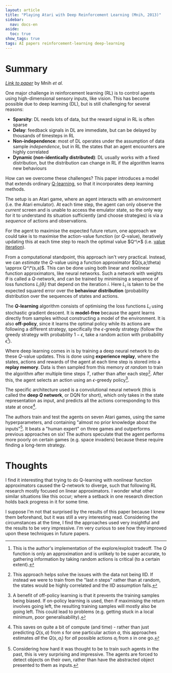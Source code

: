 ```yaml
---
layout: article
title: "Playing Atari with Deep Reinforcement Learning (Mnih, 2013)"
sidebar:
  nav: docs-en
aside:
  toc: true
show_tags: true
tags: AI papers reinforcement-learning deep-learning
---
```


# Summary
*[Link to paper](https://www.cs.toronto.edu/~vmnih/docs/dqn.pdf)* by Mnih *et al.*

One major challenge in reinforcement learning (RL) is to control agents using high-dimensional sensory inputs, like vision. This has become possible due to deep learning (DL), but is still challenging for several reasons: 
* **Sparsity**: DL needs lots of data, but the reward signal in RL is often sparse
* **Delay**: feedback signals in DL are immediate, but can be delayed by thousands of timesteps in RL
* **Non-independence**: most of DL operates under the assumption of data sample *independence*, but in RL the states that an agent encounters are highly correlated
* **Dynamic (non-identically distributed)**: DL usually works with a fixed distribution, but the distribution can change in RL if the algorithm learns new behaviours

How can we overcome these challenges? This paper introduces a model that extends ordinary [Q-learning](https://en.wikipedia.org/wiki/Q-learning), so that it incorporates deep learning methods. 

The setup is an Atari game, where an agent interacts with an environment (i.e. the Atari emulator). At each time step, the agent can only observe the *current* screen and is unable to access the emulator state, so the only way for it to understand its situation sufficiently (and choose strategies) is via a *sequence* of actions and observations. 

For the agent to maximise the expected future return, one approach we could take is to maximise the action-value function (or $Q$-value), iteratively updating this at each time step to reach the optimal value $Q^\*$ (i.e. [value iteration](https://en.wikipedia.org/wiki/Markov_decision_process#Value_iteration)). 

From a computational standpoint, this approach isn't very practical. Instead, we can *estimate* the $Q$-value using a function approximator $Q(s,a;\theta) \approx Q^\*(s,a)$. This can be done using both linear and nonlinear function approximators, like neural networks. Such a network with weights $\theta$ is called a $Q$-network, and can be trained by minimising a sequence of loss functions $L_i(\theta_i)$ that depend on the iteration $i$. Here $L_i$ is taken to be the expected squared error over the **behaviour distribution** (probability distribution over the sequences of states and actions. 

The **$Q$-learning** algorithm consists of optimising the loss functions $L_i$ using stochastic gradient descent. It is **model-free** because the agent learns directly from samples without constructing a model of the environment. It is also **off-policy**, since it learns the optimal policy while its actions are following a different strategy, specifically the $\epsilon$-greedy strategy (follow the greedy strategy with probability $1 - \epsilon$, take a random action with probability $\epsilon$[^1]).

Where deep learning comes in is by training a deep neural network to do these $Q$-value updates. This is done using **experience replay**, where the states, actions and rewards of the agent at each time step is stored into a **replay memory**. Data is then sampled from this memory *at random* to train the algorithm after multiple time steps $T$, rather than after each step[^2]. After this, the agent selects an action using an $\epsilon$-greedy policy[^3]. 

The specific architecture used is a convolutional neural network (this is called the **deep $Q$ network**, or DQN for short), which only takes in the state representation as input, and predicts all the actions corresponding to this state at once[^4]. 

The authors train and test the agents on seven Atari games, using the same hyperparameters, and containing "almost no prior knowledge about the inputs"[^5]. It beats a "human expert" on three games and outperforms previous approaches on six! The authors speculate that the agent performs more poorly on certain games (e.g. space invaders) because these require finding a long-term strategy. 

# Thoughts
I find it interesting that trying to do Q-learning with nonlinear function approximators caused the Q-network to diverge, such that following RL research mostly focused on linear approximators. I wonder what other similar situations like this occur; where a setback in one research direction holds back progress in it for some time.

I suppose I'm not that surprised by the results of this paper because I knew them beforehand, but it was still a very interesting read. Considering the circumstances at the time, I find the approaches used very insightful and the results to be very impressive. I'm very curious to see how they improved upon these techniques in future papers. 

[^1]: This is the author's implementation of the explore/exploit tradeoff. The $Q$ function is only an approximation and is unlikely to be super accurate, to gathering information by taking random actions is critical (to a certain extent). 

[^2]: This approach helps solve the issues with the data not being IID. If instead we were to train from the "last $n$ steps" rather than at random, the states would be highly correlated and the IID assumption fails. 

[^3]: A benefit of off-policy learning is that it prevents the training samples being biased. If on-policy learning is used, then if maximising the return involves going left, the resulting training samples will mostly also be going left. This could lead to problems (e.g. getting stuck in a local minimum, poor generalisability). 

[^4]: This saves on quite a bit of compute (and time) - rather than just predicting $Q(s,a)$ from $s$ for one particular action $a$, this approaches estimates *all* the $Q(s,a_i)$ for *all* possible actions $a_i$ from $s$ in one go. 

[^5]: Considering how hard it was thought to be to train such agents in the past, this is very surprising and impressive. The agents are forced to detect objects on their own, rather than have the abstracted object presented to them as inputs. 
